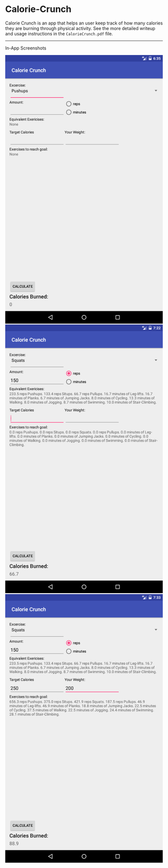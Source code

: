 # Calorie-Crunch

Calorie Crunch is an app that helps an user keep track of how many calories they are burning through physical activity. See the more detailed writeup and usage instructions in the `CalorieCrunch.pdf` file.

<hr>

In-App Screenshots

![Alt text](Start1.png)<br>
![Alt text](calculate1.png)<br>
![Alt text](calculate2.png)
